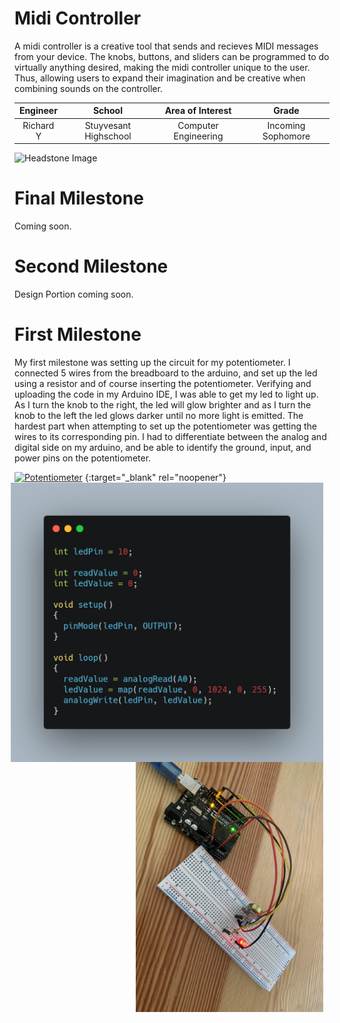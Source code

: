 ﻿# Midi Controller
 A midi controller is a creative tool that sends and recieves MIDI messages from your device. The knobs, buttons, and sliders can be programmed to do virtually anything desired, making the midi controller unique to the user. Thus, allowing users to expand their imagination and be creative when combining sounds on the controller. 

| **Engineer** | **School** | **Area of Interest** | **Grade** |
|:--:|:--:|:--:|:--:|
| Richard Y | Stuyvesant Highschool | Computer Engineering | Incoming Sophomore

![Headstone Image](https://res.cloudinary.com/dbshcjrt3/image/upload/w_1480,h_986,c_fill,g_auto,q_auto/wikifactory-prod-uploads/3143/3dprintinghero-angle-view-c4120.jpg)

# Final Milestone
Coming soon.

# Second Milestone
Design Portion coming soon.
  
# First Milestone
My first milestone was setting up the circuit for my potentiometer. I connected 5 wires from the breadboard to the arduino, and set up the led using a resistor and of course inserting the potentiometer. Verifying and uploading the code in my Arduino IDE, I was able to get my led to light up. As I turn the knob to the right, the led will glow brighter and as I turn the knob to the left the led glows darker until no more light is emitted. The hardest part when attempting to set up the potentiometer was getting the wires to its corresponding pin. I had to differentiate between the analog and digital side on my arduino, and be able to identify the ground, input, and power pins on the potentiometer.

[![Potentiometer ](https://res.cloudinary.com/marcomontalbano/image/upload/v1628097972/video_to_markdown/images/youtube--AKmGI48SPZU-c05b58ac6eb4c4700831b2b3070cd403.jpg)](https://youtu.be/AKmGI48SPZU "Potentiometer ") 
<img src="images/carbon.png" width=500 align=center style="float:right; padding-right:10px">
<img src="images/potentiometer.jpg" width=300 align=center style="float:right; padding-right:10px">
{:target="_blank" rel="noopener"}
